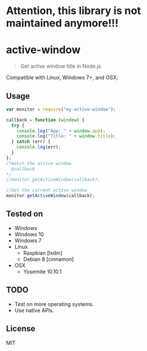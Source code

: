 # Attention, this library is not maintained anymore!!!

# active-window

> Get active window title in Node.js.

Compatible with Linux, Windows 7+, and OSX;

## Usage

```javascript
var monitor = require("my-active-window");

callback = function (window) {
  try {
    console.log("App: " + window.app);
    console.log("Title: " + window.title);
  } catch (err) {
    console.log(err);
  }
};
/*Watch the active window 
  @callback
*/
//monitor.getActiveWindow(callback);

//Get the current active window
monitor.getActiveWindow(callback);
```

## Tested on

- Windows
- Windows 10
- Windows 7
- Linux
  - Raspbian [lxdm]
  - Debian 8 [cinnamon]
- OSX
  - Yosemite 10.10.1

## TODO

- Test on more operating systems.
- Use native APIs.

## License

MIT
